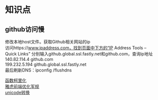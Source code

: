 # 知识点
## github访问慢
修改本地host文件。获取Github相关网站的ip  
访问https://www.ipaddress.com，找到页面中下方的“IP Address Tools – Quick Links”
分别输入github.global.ssl.fastly.net和github.com，查询ip地址  
140.82.114.4	github.com  
199.232.5.194	github.global.ssl.fastly.net  
最后刷新DNS：ipconfig /flushdns  

<a href="https://www.zhangxinxu.com/wordpress/2013/02/js-currying/" target="_blank">函数柯里化</a>  
<a href="https://www.cnblogs.com/xianyulaodi/p/5755079.html" target="_blank">雅虎前端优化军规</a>   
<a href="https://www.bejson.com/convert/unicode_chinese/" target="_blank">unicode转换</a>   
